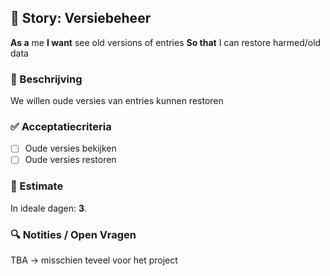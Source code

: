 ## 🧩 Story: Versiebeheer

**As a** me
**I want** see old versions of entries
**So that** I can restore harmed/old data

### 📝 Beschrijving

We willen oude versies van entries kunnen restoren

### ✅ Acceptatiecriteria

* [ ] Oude versies bekijken
* [ ] Oude versies restoren

### 🧮 Estimate
In ideale dagen: **3**.

### 🔍 Notities / Open Vragen

TBA -> misschien teveel voor het project